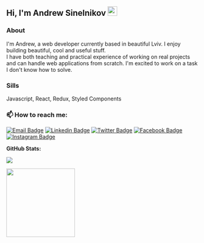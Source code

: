 ## Hi, I'm Andrew Sinelnikov <img src="https://media.giphy.com/media/hvRJCLFzcasrR4ia7z/giphy.gif" width="25px">

### About
I'm Andrew, a web developer currently based in beautiful Lviv. I enjoy building beautiful, cool and useful stuff. <br /> 
I have both teaching and practical experience of working on real projects and can handle web applications from scratch. I'm excited to work on a task I don't know how to solve.

### Sills
Javascript, React, Redux, Styled Components

### 📫 How to reach me:
<!--[![Website Badge](https://img.shields.io/badge/Website-3b5998?style=flat-square&logo=google-chrome&logoColor=white)](https://gkassym.netlify.app)-->
[![Email Badge](https://img.shields.io/badge/Gmail-D14836?style=flat-square&logo=gmail&logoColor=white)](mailto:ansinelnikov@gmail.com)
[![Linkedin Badge](https://img.shields.io/badge/-LinkedIn-0e76a8?style=flat-square&logo=Linkedin&logoColor=white)](https://www.linkedin.com/in/andrew-sinelnikov-74683b186)
[![Twitter Badge](https://img.shields.io/badge/-Twitter-00acee?style=flat-square&logo=Twitter&logoColor=white)](https://twitter.com/Andrew79361148)
[![Facebook Badge](https://img.shields.io/badge/Facebook-1877F2?style=flat-square&logo=facebook&logoColor=white)](https://facebook.com/andrew.sinelnikov)
[![Instagram Badge](https://img.shields.io/badge/-Instagram-e4405f?style=flat-square&logo=Instagram&logoColor=white)](https://www.instagram.com/andrewsinelnikov)

**GitHub Stats:**<br/>

![](https://visitor-badge.glitch.me/badge?page_id=andrewsinelnikov.andrewsinelnikov)
<p>
<!--  <img height="180em" src="https://github-readme-stats.vercel.app/api?username=andrewsinelnikov&show_icons=true&hide_border=true&&count_private=true&include_all_commits=true" />-->
  <img height="180em" src="https://github-readme-stats.vercel.app/api/top-langs/?username=andrewsinelnikov&exclude_repo=KNN-Image-Classification&show_icons=true&hide_border=true&layout=compact&langs_count=8"/>
</p>


<!--
**andrewsinelnikov/andrewsinelnikov** is a ✨ _special_ ✨ repository because its `README.md` (this file) appears on your GitHub profile.

Here are some ideas to get you started:

- 🔭 I’m currently working on ...
- 🌱 I’m currently learning ...
- 👯 I’m looking to collaborate on ...
- 🤔 I’m looking for help with ...
- 💬 Ask me about ...
- 📫 How to reach me: ...
- 😄 Pronouns: ...
- ⚡ Fun fact: ...
-->
